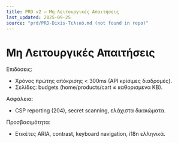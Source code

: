```yaml
---
title: PRD v2 — Μη Λειτουργικές Απαιτήσεις
last_updated: 2025-09-25
source: "prd/PRD-Dixis-Τελικό.md (not found in repo)"
---
```


# Μη Λειτουργικές Απαιτήσεις

Επιδόσεις:
- Χρόνος πρώτης απόκρισης < 300ms (API κρίσιμες διαδρομές).
- Σελίδες: budgets (home/products/cart ≤ καθορισμένα KB).

Ασφάλεια:
- CSP reporting (204), secret scanning, ελάχιστα δικαιώματα.

Προσβασιμότητα:
- Ετικέτες ARIA, contrast, keyboard navigation, i18n ελληνικά.

